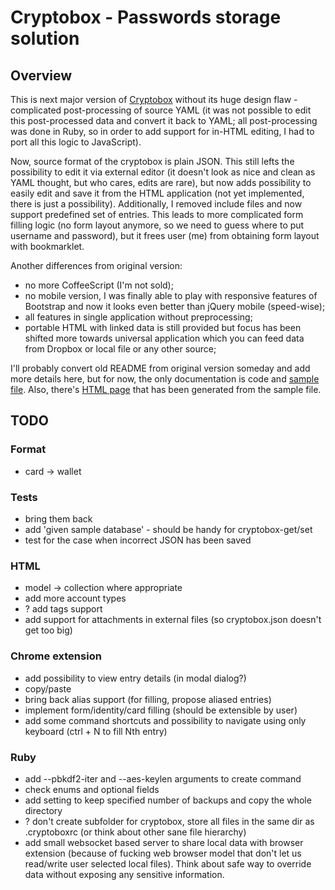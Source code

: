 # Cryptobox - Passwords storage solution

## Overview
This is next major version of
[Cryptobox](https://github.com/fomichev/cryptobox)
without its huge design flaw - complicated post-processing of source YAML
(it was not possible to edit this post-processed data and convert it
back to YAML; all post-processing was done in Ruby, so in order to add
support for in-HTML editing, I had to port all this logic to JavaScript).

Now, source format of the cryptobox is plain JSON. This still lefts the
possibility to edit it via external editor (it doesn't look as nice and
clean as YAML thought, but who cares, edits are rare), but now adds
possibility to easily edit and save it from the HTML application (not yet
implemented, there is just a possibility).
Additionally, I removed include files and now support predefined set
of entries. This leads to more complicated form filling logic (no form
layout anymore, so we need to guess where to put username and password),
but it frees user (me) from obtaining form layout with bookmarklet.

Another differences from original version:
- no more CoffeeScript (I'm not sold);
- no mobile version, I was finally able to play with responsive features of
  Bootstrap and now it looks even better than jQuery mobile (speed-wise);
- all features in single application without preprocessing;
- portable HTML with linked data is still provided but focus has been
  shifted more towards universal application which you can feed data from
  Dropbox or local file or any other source;

I'll probably convert old README from original version someday and add
more details here, but for now, the only documentation is code and
[sample file](https://github.com/fomichev/cryptobox2/blob/master/sample/sample.json).
Also, there's
[HTML page](https://github.com/fomichev/cryptobox2/blob/master/sample/cryptobox/portable.html)
that has been generated from the sample file.

## TODO
### Format
* card -> wallet

### Tests
* bring them back
* add 'given sample database' - should be handy for cryptobox-get/set
* test for the case when incorrect JSON has been saved

### HTML
* model -> collection where appropriate
* add more account types
* ? add tags support
* add support for attachments in external files (so cryptobox.json doesn't get too big)

### Chrome extension
* add possibility to view entry details (in modal dialog?)
* copy/paste
* bring back alias support (for filling, propose aliased entries)
* implement form/identity/card filling (should be extensible by user)
* add some command shortcuts and possibility to navigate using only keyboard
  (ctrl + N to fill Nth entry)

### Ruby
* add --pbkdf2-iter and --aes-keylen arguments to create command
* check enums and optional fields
* add setting to keep specified number of backups and copy the whole directory
* ? don't create subfolder for cryptobox, store all files in the same dir
  as .cryptoboxrc (or think about other sane file hierarchy)
* add small websocket based server to share local data with browser
  extension (because of fucking web browser model that don't
  let us read/write user selected local files).
  Think about safe way to override data without exposing any sensitive
  information.
